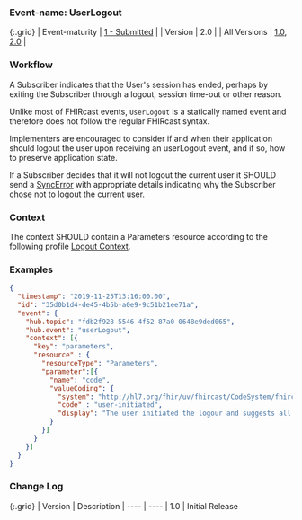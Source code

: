 ### Event-name: UserLogout

{:.grid}
| Event-maturity | [1 - Submitted](3-1-2-eventmaturitymodel.html) | 
| Version | 2.0 |
| All Versions | [1.0](https://fhircast.hl7.org/events/userlogout/), [2.0](3-2-3-UserLogout.html)  |


### Workflow

A Subscriber indicates that the User's session has ended, perhaps by exiting the Subscriber through a logout, session time-out or other reason. 

Unlike most of FHIRcast events, `UserLogout` is a statically named event and therefore does not follow the regular FHIRcast syntax.

Implementers are encouraged to consider if and when their application should logout the user upon receiving an userLogout event, and if so, how to preserve application state.

If a Subscriber decides that it will not logout the current user it SHOULD send a [SyncError](3-2-1-SyncError.html) with appropriate details indicating why the Subscriber chose not to logout the current user. 

### Context

The context SHOULD contain a Parameters resource according to the following profile [Logout Context](StructureDefinition-fhircast-logout.html).

### Examples

```json
{
  "timestamp": "2019-11-25T13:16:00.00",
  "id": "35d0b1d4-de45-4b5b-a0e9-9c51b21ee71a",
  "event": {
    "hub.topic": "fdb2f928-5546-4f52-87a0-0648e9ded065", 
    "hub.event": "userLogout", 
    "context": [{
      "key": "parameters",
      "resource" : {
        "resourceType": "Parameters",
        "parameter":[{
          "name": "code",
          "valueCoding": {
            "system": "http://hl7.org/fhir/uv/fhircast/CodeSystem/fhircast-logout-codesystem",
            "code" : "user-initiated",
            "display": "The user initiated the logour and suggests all Subscribers should logout."
          }
        }]
      }
    }] 
  }
}
```

### Change Log

{:.grid}
| Version | Description
| ---- | ----
| 1.0 | Initial Release
